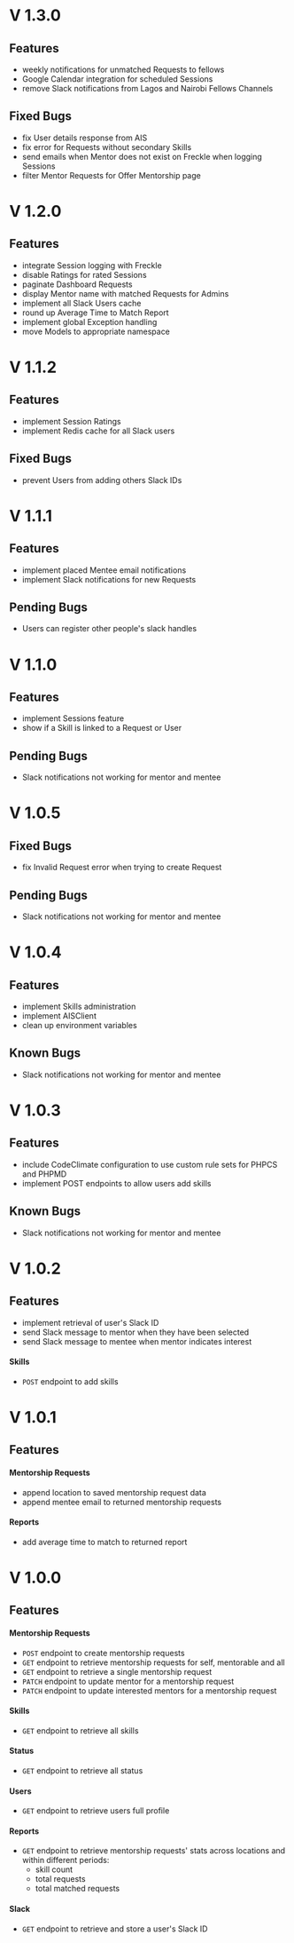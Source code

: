 # V 1.3.0

## Features
- weekly notifications for unmatched Requests to fellows
- Google Calendar integration for scheduled Sessions
- remove Slack notifications from Lagos and Nairobi Fellows Channels

## Fixed Bugs
- fix User details response from AIS
- fix error for Requests without secondary Skills
- send emails when Mentor does not exist on Freckle when logging Sessions
- filter Mentor Requests for Offer Mentorship page

# V 1.2.0

## Features
- integrate Session logging with Freckle
- disable Ratings for rated Sessions
- paginate Dashboard Requests
- display Mentor name with matched Requests for Admins
- implement all Slack Users cache
- round up Average Time to Match Report
- implement global Exception handling
- move Models to appropriate namespace

# V 1.1.2

## Features
- implement Session Ratings
- implement Redis cache for all Slack users

## Fixed Bugs
- prevent Users from adding others Slack IDs

# V 1.1.1

## Features
- implement placed Mentee email notifications
- implement Slack notifications for new Requests

## Pending Bugs
- Users can register other people's slack handles

# V 1.1.0

## Features
- implement Sessions feature
- show if a Skill is linked to a Request or User

## Pending Bugs
- Slack notifications not working for mentor and mentee

# V 1.0.5

## Fixed Bugs
- fix Invalid Request error when trying to create Request

## Pending Bugs
- Slack notifications not working for mentor and mentee

# V 1.0.4

## Features


- implement Skills administration
- implement AISClient
- clean up environment variables

## Known Bugs
- Slack notifications not working for mentor and mentee

# V 1.0.3

## Features


- include CodeClimate configuration to use custom rule sets for PHPCS and PHPMD
- implement POST endpoints to allow users add skills

## Known Bugs
- Slack notifications not working for mentor and mentee

# V 1.0.2

## Features

- implement retrieval of user's Slack ID
- send Slack message to mentor when they have been selected
- send Slack message to mentee when mentor indicates interest

#### Skills

- `POST` endpoint to add skills

# V 1.0.1

## Features


#### Mentorship Requests
- append location to saved mentorship request data
- append mentee email to returned mentorship requests

#### Reports
- add average time to match to returned report

# V 1.0.0

## Features


#### Mentorship Requests
- `POST` endpoint to create mentorship requests
- `GET` endpoint to retrieve mentorship requests for self, mentorable and all
- `GET` endpoint to retrieve a single mentorship request
- `PATCH` endpoint to update mentor for a mentorship request
- `PATCH` endpoint to update interested mentors for a mentorship request

#### Skills
- `GET` endpoint to retrieve all skills

#### Status
- `GET` endpoint to retrieve all status

#### Users
- `GET` endpoint to retrieve users full profile

#### Reports
- `GET` endpoint to retrieve mentorship requests' stats across locations and within different periods:
    - skill count
    - total requests
    - total matched requests

#### Slack
- `GET` endpoint to retrieve and store a user's Slack ID
